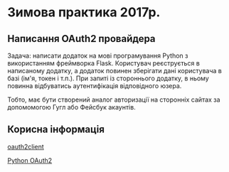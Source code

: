# Зимова практика 2017р.

## Написання OAuth2 провайдера

Задача: написати додаток на мові програмування Python з використанням фреймворка Flask. Користувач реєструється в написаному
додатку, а додаток повинен зберігати дані користувача в базі (ім'я, токен і т.п.). При запиті із стороннього додатку, в ньому 
повинна відбуватись аутентифікація відповідного юзера.

Тобто, має бути створений аналог авторизації на сторонніх сайтах за допомомогою Гугл або Фейсбук акаунтів.

## Корисна інформація

[oauth2client](https://github.com/google/oauth2client)

[Python OAuth2](https://github.com/joestump/python-oauth2)
